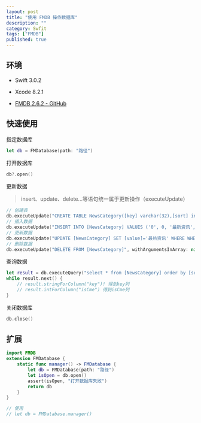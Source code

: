 ```yaml
---
layout: post
title: "使用 FMDB 操作数据库"
description: ""
category: Swfit
tags: ["FMDB"]
published: true
---
```


## 环境

* Swift 3.0.2

* Xcode 8.2.1

* [FMDB 2.6.2 - GitHub](https://github.com/ccgus/fmdb)

## 快速使用

指定数据库

```swift
let db = FMDatabase(path: "路径")
```

打开数据库

```swift
db?.open()
```

更新数据

> insert、update、delete...等语句统一属于更新操作（executeUpdate）

```swift
// 创建表
db.executeUpdate("CREATE TABLE NewsCategory([key] varchar(32),[sort] integer,[value] varchar(500),[type] varchar(30),isFixed integer,isCme integer);", withArgumentsInArray: nil)
// 插入数据
db.executeUpdate("INSERT INTO [NewsCategory] VALUES ('0', 0, '最新资讯', '0', 1, 0);", withArgumentsInArray: nil)
// 更新数据
db.executeUpdate("UPDATE [NewsCategory] SET [value]='最热资讯' WHERE WHERE [key]='0';", withArgumentsInArray: nil)
// 删除数据
db.executeUpdate("DELETE FROM [NewsCategory]", withArgumentsInArray: nil)
```

查询数据

```swift
let result = db.executeQuery("select * from [NewsCategory] order by [sort]", withArgumentsInArray: nil)
while result.next() {
    // result.stringForColumn("key")! 得到key列
    // result.intForColumn("isCme") 得到isCme列
}
```

关闭数据库

```swift
db.close()
```

## 扩展

```swift
import FMDB
extension FMDatabase {
    static func manager() -> FMDatabase {
        let db = FMDatabase(path: "路径")
        let isOpen = db.open()
        assert(isOpen, "打开数据库失败")
        return db
    }
}

// 使用
// let db = FMDatabase.manager()
```